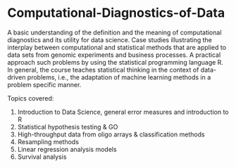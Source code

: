 # Computational-Diagnostics-of-Data
A basic understanding of the definition and the meaning of computational diagnostics and its utility for data science. Case studies illustrating the interplay between computational and statistical methods that are applied to data sets from genomic experiments and business processes. 
A practical approach such problems by using the statistical programming language R. In general, the course teaches statistical thinking in the context of data-driven problems, i.e., the adaptation of machine learning methods in a problem specific manner.

Topics covered:
1. Introduction to Data Science, general error measures and introduction to R
2. Statistical hypothesis testing & GO
3. High-throughput data from oligo arrays & classification methods
4. Resampling methods
5. Linear regression analysis models
6. Survival analysis

